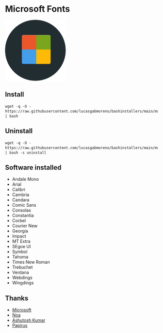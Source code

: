 # Microsoft Fonts
<img src="preview.svg" width="200">

## Install
```
wget -q -O - https://raw.githubusercontent.com/lucasgabmoreno/bashinstallers/main/msfonts/install.sh | bash
```

## Uninstall
```
wget -q -O - https://raw.githubusercontent.com/lucasgabmoreno/bashinstallers/main/msfonts/install.sh | bash -s uninstall
```

## Software installed
* Andale Mono
* Arial
* Calibri
* Cambria
* Candara
* Comic Sans
* Consolas
* Constantia
* Corbel
* Courier New
* Georgia
* Impact
* MT Extra
* SEgoe UI
* Symbol
* Tahoma
* Times New Roman
* Trebuchet
* Verdana
* Webdings
* Wingdings

## Thanks
* [Microsoft](https://learn.microsoft.com/en-us/typography/font-list/)
* [Noa](https://corefonts.sourceforge.net/)
* [Ashutosh Kumar](https://github.com/Blastoise)
* [Papirus](https://github.com/PapirusDevelopmentTeam)

